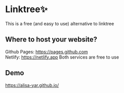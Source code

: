 # Linktree:sparkles:
This is a free (and easy to use) alternative to linktree 

## Where to host your website?
Github Pages: https://pages.github.com  
Netlify: https://netlify.app
Both services are free to use

## Demo
https://alisa-yar.github.io/


<!-- Inspired from: https://github.com/RyanLefebvre/TREE and https://github.com/johnggli/linktree -->
